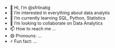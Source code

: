 - 👋 Hi, I’m @sfrlinatig
- 👀 I’m interested in everything about data analytis
- 🌱 I’m currently learning SQL, Python, Statistics
- 💞️ I’m looking to collaborate on Data Analytics
- 📫 How to reach me ...
- 😄 Pronouns: ...
- ⚡ Fun fact: ...

<!---
sfrlinatig/sfrlinatig is a ✨ special ✨ repository because its `README.md` (this file) appears on your GitHub profile.
You can click the Preview link to take a look at your changes.
--->
